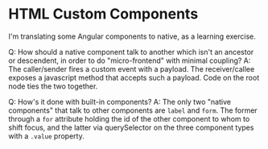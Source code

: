# HTML Custom Components

I'm translating some Angular components to native, as a learning exercise.

Q: How should a native component talk to another which isn't an ancestor or descendent, in order to do "micro-frontend" with minimal coupling?
A: The caller/sender fires a custom event with a payload. The receiver/callee exposes a javascript method that accepts such a payload. Code on the root node ties the two together.

Q: How's it done with built-in components?
A: The only two "native components" that talk to other components are `label` and `form`. The former through a `for` attribute holding the id of the other component to whom to shift focus, and the latter via querySelector on the three component types with a `.value` property.
